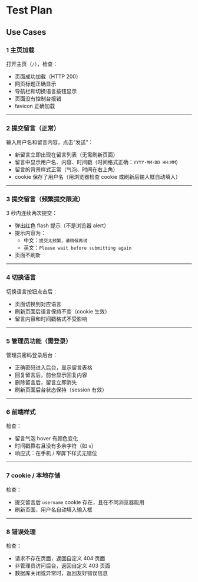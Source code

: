 
# Test Plan

## Use Cases

### 1 主页加载
打开主页（`/`），检查：
- 页面成功加载（HTTP 200）
- 网页标题正确显示
- 导航栏和切换语言按钮显示
- 页面没有控制台报错
- favicon 正确加载

---

### 2 提交留言（正常）
输入用户名和留言内容，点击“发送”：
- 新留言立即出现在留言列表（无需刷新页面）
- 留言中显示用户名、内容、时间戳（时间格式正确：`YYYY-MM-DD HH:MM`）
- 留言的背景样式正常（气泡、时间在右上角）
- cookie 保存了用户名（用浏览器检查 cookie 或刷新后输入框自动填入）

---

### 3 提交留言（频繁提交限流）
3 秒内连续两次提交：
- 弹出红色 flash 提示（不是浏览器 alert）
- 提示内容为：
  - 中文：`提交太频繁，请稍候再试`
  - 英文：`Please wait before submitting again`
- 页面不刷新

---

### 4 切换语言
切换语言按钮点击后：
- 页面切换到对应语言
- 刷新页面后语言保持不变（cookie 生效）
- 留言内容和时间戳格式不受影响

---

### 5 管理员功能（需登录）
管理员密码登录后台：
- 正确密码进入后台，显示留言表格
- 回复留言后，前台显示回复内容
- 删除留言后，留言立即消失
- 刷新页面后台状态保持（session 有效）

---

### 6 前端样式
检查：
- 留言气泡 hover 有颜色变化
- 时间戳靠右且没有多余字符（如 `u`）
- 响应式：在手机 / 窄屏下样式无错位

---

### 7 cookie / 本地存储
检查：
- 提交留言后 `username` cookie 存在，且在不同浏览器能用
- 刷新页面，用户名自动填入输入框

---

### 8 错误处理
检查：
- 请求不存在页面，返回自定义 404 页面
- 非管理员访问后台，返回自定义 403 页面
- 数据库关闭或异常时，返回友好错误信息